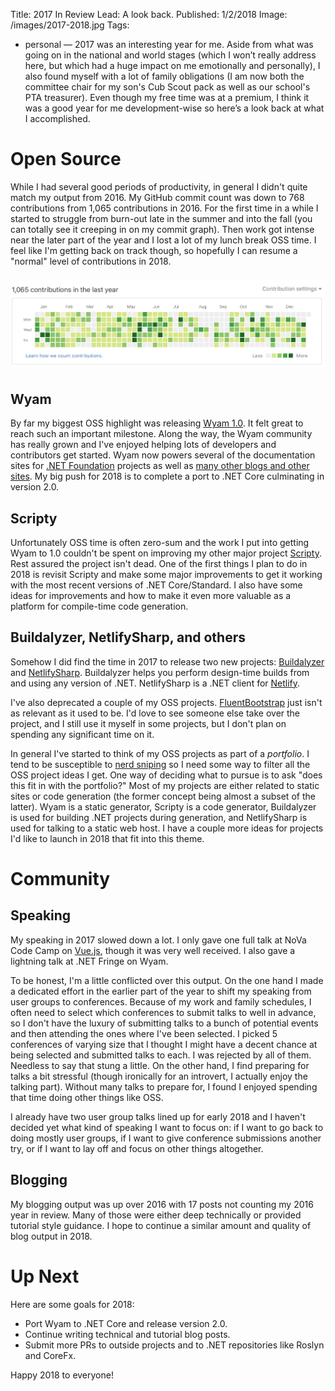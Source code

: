 Title: 2017 In Review
Lead: A look back.
Published: 1/2/2018
Image: /images/2017-2018.jpg
Tags:
  - personal
—
2017 was an interesting year for me. Aside from what was going on in the national and world stages (which I won’t really address here, but which had a huge impact on me emotionally and personally), I also found myself with a lot of family obligations (I am now both the committee chair for my son's Cub Scout pack as well as our school's PTA treasurer). Even though my free time was at a premium, I think it was a good year for me development-wise so here’s a look back at what I accomplished.

# Open Source

While I had several good periods of productivity, in general I didn't quite match my output from 2016. My GitHub commit count was down to 768 contributions from 1,065 contributions in 2016. For the first time in a while I started to struggle from burn-out late in the summer and into the fall (you can totally see it creeping in on my commit graph). Then work got intense near the later part of the year and I lost a lot of my lunch break OSS time. I feel like I'm getting back on track though, so hopefully I can resume a "normal" level of contributions in 2018.

<img src="/posts/images/github-2016.png" class="img-responsive" style="margin-top: 6px; margin-bottom: 6px;">

## Wyam

By far my biggest OSS highlight was releasing [Wyam 1.0](/posts/wyam-10). It felt great to reach such an important milestone. Along the way, the Wyam community has really grown and I've enjoyed helping lots of developers and contributors get started. Wyam now powers several of the documentation sites for [.NET Foundation](https://www.dotnetfoundation.org) projects as well as [many other blogs and other sites](https://wyam.io/docs/resources/built-with-wyam). My big push for 2018 is to complete a port to .NET Core culminating in version 2.0.

## Scripty

Unfortunately OSS time is often zero-sum and the work I put into getting Wyam to 1.0 couldn't be spent on improving my other major project [Scripty](https://github.com/daveaglick/Scripty). Rest assured the project isn't dead. One of the first things I plan to do in 2018 is revisit Scripty and make some major improvements to get it working with the most recent versions of .NET Core/Standard. I also have some ideas for improvements and how to make it even more valuable as a platform for compile-time code generation.

## Buildalyzer, NetlifySharp, and others

Somehow I did find the time in 2017 to release two new projects: [Buildalyzer](https://github.com/daveaglick/Buildalyzer) and [NetlifySharp](https://github.com/daveaglick/NetlifySharp). Buildalyzer helps you perform design-time builds from and using any version of .NET. NetlifySharp is a .NET client for [Netlify](https://netlify.com).

I've also deprecated a couple of my OSS projects. [FluentBootstrap](https://github.com/daveaglick/FluentBootstrap) just isn't as relevant as it used to be. I'd love to see someone else take over the project, and I still use it myself in some projects, but I don't plan on spending any significant time on it.

In general I've started to think of my OSS projects as part of a _portfolio_. I tend to be susceptible to [nerd sniping](https://xkcd.com/356/) so I need some way to filter all the OSS project ideas I get. One way of deciding what to pursue is to ask "does this fit in with the portfolio?" Most of my projects are either related to static sites or code generation (the former concept being almost a subset of the latter). Wyam is a static generator, Scripty is a code generator, Buildalyzer is used for building .NET projects during generation, and NetlifySharp is used for talking to a static web host. I have a couple more ideas for projects I'd like to launch in 2018 that fit into this theme.

# Community

## Speaking

My speaking in 2017 slowed down a lot. I only gave one full talk at NoVa Code Camp on [Vue.js](https://vuejs.org), though it was very well received. I also gave a lightning talk at .NET Fringe on Wyam.

To be honest, I'm a little conflicted over this output. On the one hand I made a dedicated effort in the earlier part of the year to shift my speaking from user groups to conferences. Because of my work and family schedules, I often need to select which conferences to submit talks to well in advance, so I don't have the luxury of submitting talks to a bunch of potential events and then attending the ones where I've been selected. I picked 5 conferences of varying size that I thought I might have a decent chance at being selected and submitted talks to each. I was rejected by all of them. Needless to say that stung a little. On the other hand, I find preparing for talks a bit stressful (though ironically for an introvert, I actually enjoy the talking part). Without many talks to prepare for, I found I enjoyed spending that time doing other things like OSS.

I already have two user group talks lined up for early 2018 and I haven't decided yet what kind of speaking I want to focus on: if I want to go back to doing mostly user groups, if I want to give conference submissions another try, or if I want to lay off and focus on other things altogether.

## Blogging

My blogging output was up over 2016 with 17 posts not counting my 2016 year in review. Many of those were either deep technically or provided tutorial style guidance. I hope to continue a similar amount and quality of blog output in 2018.

# Up Next

Here are some goals for 2018:

* Port Wyam to .NET Core and release version 2.0.
* Continue writing technical and tutorial blog posts.
* Submit more PRs to outside projects and to .NET repositories like Roslyn and CoreFx.

Happy 2018 to everyone!